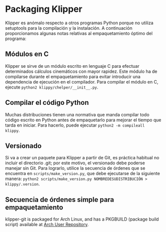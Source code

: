 # Packaging Klipper

Klipper es anómalo respecto a otros programas Python porque no utiliza setuptools para la compilación y la instalación. A continuación proporcionamos algunas notas relativas al empaquetamiento óptimo del programa:

## Módulos en C

Klipper se sirve de un módulo escrito en lenguaje C para efectuar determinados cálculos cinemáticos con mayor rapidez. Este módulo ha de compilarse durante el empaquetamiento para evitar introducir una dependencia de ejecución en el compilador. Para compilar el módulo en C, ejecute `python2 klippy/chelper/__init__.py`.

## Compilar el código Python

Muchas distribuciones tienen una normativa que manda compilar todo código escrito en Python antes de empaquetarlo para mejorar el tiempo que tarda en iniciar. Para hacerlo, puede ejecutar `python2 -m compileall klippy`.

## Versionado

Si va a crear un paquete para Klipper a partir de Git, es práctica habitual no incluir el directorio .git; por este motivo, el versionado debe poderse manejar sin Git. Para lograrlo, utilice la secuencia de órdenes que se encuentra en `scripts/make_version.py`, que debe ejecutarse de la siguiente manera: `python2 scripts/make_version.py NOMBREDESUDISTRIBUCIÓN > klippy/.version`.

## Secuencia de órdenes simple para empaquetamiento

klipper-git is packaged for Arch Linux, and has a PKGBUILD (package build script) available at [Arch User Repository](https://aur.archlinux.org/cgit/aur.git/tree/PKGBUILD?h=klipper-git).
